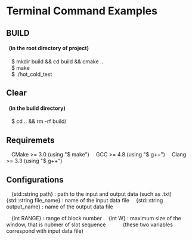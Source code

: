 # Terminal Command Examples
## BUILD
#### &ensp;(in the root directory of project)  
&emsp;$ mkdir build && cd build && cmake ..     
&emsp;$ make    
&emsp;$ ./hot_cold_test    

## Clear
#### &ensp;(in the build directory)
&emsp;$ cd .. && rm -rf build/    

## Requiremets
&emsp;CMake >= 3.0 (using "$ make")
&emsp;GCC >= 4.8 (using "$ g++")
&emsp;Clang >= 3.3 (using "$ g++")

## Configurations
&emsp;{std::string path}        : path to the input and output data (such as .txt)
&emsp;{std::string file_name}   : name of the input data file
&emsp;{std::string output_name} : name of the output data file

&emsp;{int RANGE} : range of block number
&emsp;{int W}     : maximum size of the window, that is nubmer of slot sequence 
&emsp;&emsp;&emsp;(these two variables correspond with input data file)
